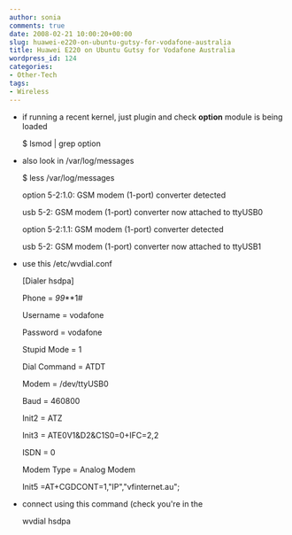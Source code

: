 ```yaml
---
author: sonia
comments: true
date: 2008-02-21 10:00:20+00:00
slug: huawei-e220-on-ubuntu-gutsy-for-vodafone-australia
title: Huawei E220 on Ubuntu Gutsy for Vodafone Australia
wordpress_id: 124
categories:
- Other-Tech
tags:
- Wireless
---
```


* if running a recent kernel, just plugin and check **option** module is being loaded


    
    $ lsmod | grep option


	
* also look in /var/log/messages


    
    $ less /var/log/messages



    
    option 5-2:1.0: GSM modem (1-port) converter detected



    
    usb 5-2: GSM modem (1-port) converter now attached to ttyUSB0



    
    option 5-2:1.1: GSM modem (1-port) converter detected



    
    usb 5-2: GSM modem (1-port) converter now attached to ttyUSB1


	
* use this /etc/wvdial.conf


    
    [Dialer hsdpa]



    
    Phone = *99***1#



    
    Username = vodafone



    
    Password = vodafone



    
    Stupid Mode = 1



    
    Dial Command = ATDT



    
    Modem = /dev/ttyUSB0



    
    Baud = 460800



    
    Init2 = ATZ



    
    Init3 = ATE0V1&D2&C1S0=0+IFC=2,2



    
    ISDN = 0



    
    Modem Type = Analog Modem



    
    Init5 =AT+CGDCONT=1,"IP","vfinternet.au";


	
* connect using this command (check you're in the


    
    wvdial hsdpa
